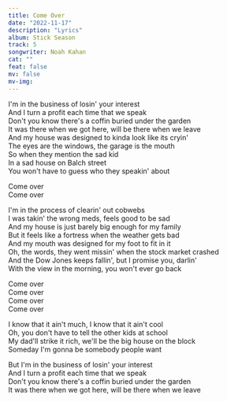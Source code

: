```yaml
---
title: Come Over
date: "2022-11-17"
description: "Lyrics"
album: Stick Season
track: 5
songwriter: Noah Kahan
cat: ""
feat: false
mv: false
mv-img:
---
```


<p className="verse-one">
I'm in the business of losin' your interest <br />
And I turn a profit each time that we speak <br />
Don't you know there's a coffin buried under the garden <br />
It was there when we got here, will be there when we leave <br />
And my house was designed to kinda look like its cryin' <br />
The eyes are the windows, the garage is the mouth <br />
So when they mention the sad kid <br />
In a sad house on Balch street <br />
You won't have to guess who they speakin' about <br />
</p>
<p className="chorus">
Come over <br />
Come over <br />
</p>
<p className="verse-two">
I'm in the process of clearin' out cobwebs <br />
I was takin' the wrong meds, feels good to be sad <br />
And my house is just barely big enough for my family <br />
But it feels like a fortress when the weather gets bad <br />
And my mouth was designed for my foot to fit in it <br />
Oh, the words, they went missin' when the stock market crashed <br />
And the Dow Jones keeps fallin', but I promise you, darlin' <br />
With the view in the morning, you won't ever go back <br />
</p>
<p className="chorus">
Come over <br />
Come over <br />
Come over <br />
Come over <br />
</p>
<p className="bridge">
I know that it ain't much, I know that it ain't cool <br />
Oh, you don't have to tell the other kids at school <br />
My dad'll strike it rich, we'll be the big house on the block <br />
Someday I'm gonna be somebody people want <br />
</p>
<p className="outro">
But I'm in the business of losin' your interest <br />
And I turn a profit each time that we speak <br />
Don't you know there's a coffin buried under the garden <br />
It was there when we got here, will be there when we leave <br />
</p>
